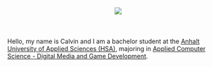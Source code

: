 <h1 align="center">
  <a href="https://git.io/typing-svg">
    <img src="https://readme-typing-svg.herokuapp.com/?lines=Hello,+There!+👋;This+is+Calvin....;Nice+to+meet+you!&center=true&size=30">
  </a>
</h1>
<br>
<br>
Hello, my name is Calvin and I am a bachelor student at the <a href="https://www.hs-anhalt.de/en/start-page.html">Anhalt University of Applied Sciences (HSA)</a>, majoring in <a href="https://www.hs-anhalt.de/en/study/orientation/degree-programs/detail/applied-computer-science-digital-media-and-game-development-bachelor-of-science-1.html">Applied Computer Science - Digital Media and Game Development</a>.
